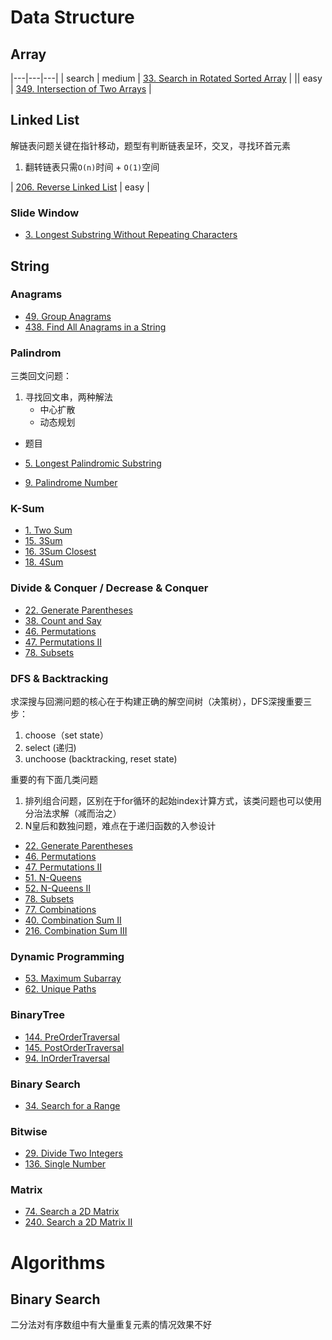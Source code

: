 #  Data Structure

## Array

|---|---|---|
| search | medium | [33. Search in Rotated Sorted Array](https://leetcode.com/problems/search-in-rotated-sorted-array/description/) |
|| easy | [349. Intersection of Two Arrays](https://leetcode.com/problems/intersection-of-two-arrays/description/) | 


## Linked List

解链表问题关键在指针移动，题型有判断链表呈环，交叉，寻找环首元素

1. 翻转链表只需`O(n)`时间 + `O(1)`空间

| [206. Reverse Linked List](https://leetcode.com/problems/reverse-linked-list/description/) | easy |



### Slide Window

- [3. Longest Substring Without Repeating Characters](https://leetcode.com/problems/longest-substring-without-repeating-characters/)

## String

### Anagrams

- [49. Group Anagrams](https://leetcode.com/problems/group-anagrams/description/)
- [438. Find All Anagrams in a String](https://leetcode.com/problems/find-all-anagrams-in-a-string/description/)


### Palindrom

三类回文问题：

1. 寻找回文串，两种解法
    - 中心扩散
    - 动态规划

- 题目

- [5. Longest Palindromic Substring](https://leetcode.com/problems/longest-palindromic-substring/description/)
- [9. Palindrome Number](https://leetcode.com/problems/palindrome-number/description/)


### K-Sum

- [1. Two Sum](https://leetcode.com/problems/two-sum/description/)
- [15. 3Sum](https://leetcode.com/problems/3sum/description/)
- [16. 3Sum Closest](https://leetcode.com/problems/3sum-closest/description/)
- [18. 4Sum](https://leetcode.com/problems/4sum/description/)

### Divide & Conquer / Decrease & Conquer

- [22. Generate Parentheses](https://leetcode.com/problems/generate-parentheses/description/)
- [38. Count and Say](https://leetcode.com/problems/count-and-say/description/)
- [46. Permutations](https://leetcode.com/problems/permutations/description/)
- [47. Permutations II](https://leetcode.com/problems/permutations-ii/description/)
- [78. Subsets](https://leetcode.com/problems/subsets/description/)


### DFS & Backtracking

求深搜与回溯问题的核心在于构建正确的解空间树（决策树），DFS深搜重要三步：

1. choose（set state） 
2. select (递归)
3. unchoose (backtracking, reset state)

重要的有下面几类问题

1. 排列组合问题，区别在于for循环的起始index计算方式，该类问题也可以使用分治法求解（减而治之）
2. N皇后和数独问题，难点在于递归函数的入参设计


- [22. Generate Parentheses](https://leetcode.com/problems/generate-parentheses/description/)
- [46. Permutations](https://leetcode.com/problems/permutations/description/)
- [47. Permutations II](https://leetcode.com/problems/permutations-ii/description/)
- [51. N-Queens](https://leetcode.com/problems/n-queens/description/)
- [52. N-Queens II](https://leetcode.com/problems/n-queens-ii/)
- [78. Subsets](https://leetcode.com/problems/subsets/description/)
- [77. Combinations](https://leetcode.com/problems/combinations/description/)
- [40. Combination Sum II](https://leetcode.com/problems/combination-sum-ii/description/)
- [216. Combination Sum III](https://leetcode.com/problems/combination-sum-iii/description/)


### Dynamic Programming

- [53. Maximum Subarray](https://leetcode.com/problems/maximum-subarray/description/)
- [62. Unique Paths](https://leetcode.com/problems/unique-paths/description/)

### BinaryTree

- [144. PreOrderTraversal](https://leetcode.com/problems/binary-tree-preorder-traversal/description/)
- [145. PostOrderTraversal](https://leetcode.com/problems/binary-tree-postorder-traversal/description/)
- [94. InOrderTraversal](https://leetcode.com/problems/binary-tree-inorder-traversal/description/)


### Binary Search

- [34. Search for a Range](https://leetcode.com/problems/search-for-a-range/description/)

### Bitwise

- [29. Divide Two Integers](https://leetcode.com/problems/divide-two-integers/submissions/1)
- [136. Single Number](https://leetcode.com/problems/single-number/description/)

### Matrix 

- [74. Search a 2D Matrix](https://leetcode.com/problems/search-a-2d-matrix/description/)
- [240. Search a 2D Matrix II](https://leetcode.com/problems/search-a-2d-matrix-ii/description/)

# Algorithms

## Binary Search

二分法对有序数组中有大量重复元素的情况效果不好
